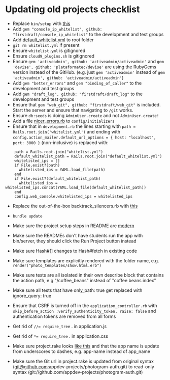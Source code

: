 # Updating old projects checklist

 - Replace `bin/setup` with [this](https://github.com/firstdraft/appdev_template/blob/master/files/setup)
 - Add `gem "console_ip_whitelist", github: "firstdraft/console_ip_whitelist"` to the development and test groups
 - Add [default_whitelist.yml](https://github.com/firstdraft/appdev_template/blob/master/files/default_whitelist.yml) to root folder
 - `git rm whitelist.yml` if present
 - Ensure `whitelist.yml` is gitignored
 - Ensure `cloud9_plugins.sh` is gitignored
 - Ensure `gem 'activeadmin', github: 'activeadmin/activeadmin'` and `gem 'devise', github: 'plataformatec/devise'` are using the RubyGems version instead of the GitHub. (e.g. just `gem 'activeadmin'` instead of `gem 'activeadmin', github: 'activeadmin/activeadmin'`)
 - Add `gem "better_errors"` and `gem "binding_of_caller"` to the development and test groups
 - Add `gem "draft_log", github: "firstdraft/draft_log"` to the development and test groups
 - Ensure that `gem "web_git", github: "firstdraft/web_git"` is included. Start the server and ensure that navigating to `/git` works.
 - Ensure `db:seeds` is doing `AdminUser.create` and not `AdminUser.create!`
 - Add a file [nicer_errors.rb](https://github.com/firstdraft/appdev_template/blob/master/files/nicer_errors.rb) to `config/initializers`
 - Ensure that in `development.rb` the lines starting with `path = Rails.root.join('whitelist.yml')` and ending with `config.action_mailer.default_url_options = { host: "localhost", port: 3000 }` (non-inclusive) is replaced with:
 ```
     path = Rails.root.join("whitelist.yml")
     default_whitelist_path = Rails.root.join("default_whitelist.yml")
     whitelisted_ips = []
     if File.exist?(path)
       whitelisted_ips = YAML.load_file(path)
     end
     if File.exist?(default_whitelist_path)
       whitelisted_ips = whitelisted_ips.concat(YAML.load_file(default_whitelist_path))
     end
     config.web_console.whitelisted_ips = whitelisted_ips
  ```
 - Replace the out-of-the-box backtrack_silencers.rb with [this](https://github.com/firstdraft/appdev_template/blob/master/template.rb#L227)
 - `bundle update`
 - Make sure the project setup steps in README are [modern](https://github.com/firstdraft/appdev_template/blob/master/files/README.md)
 - Make sure the READMEs don't have students run the app with bin/server, they should click the Run Project button instead

 - Make sure Hash#[] changes to Hash#fetch in existing code
 - Make sure templates are explicitly rendered with the folder name, e.g. `render("photo_templates/show.html.erb")`
 - Make sure tests are all isolated in their own describe block that contains the action path, e.g "/coffee_beans" instead of "coffee beans index"
 - Make sure all tests that have only_path: true get replaced with ignore_query: true
 - Ensure that CSRF is turned off in the `application_controller.rb` with `skip_before_action :verify_authenticity_token, raise: false` and authentication tokens are removed from all forms
 - Get rid of `//= require_tree` . in application.js
 - Get rid of `*= require_tree` . in application.css
 - Make sure project.rake looks [like this](https://github.com/firstdraft/appdev_template/blob/master/files/project.rake) and that the app name is update from underscores to dashes, e.g. app-name instead of app_name

 - Make sure the Git url in project.rake is updated from original syntax (git@github.com:appdev-projects/photogram-auth.git) to read-only syntax (git://github.com/appdev-projects/photogram-auth.git)

